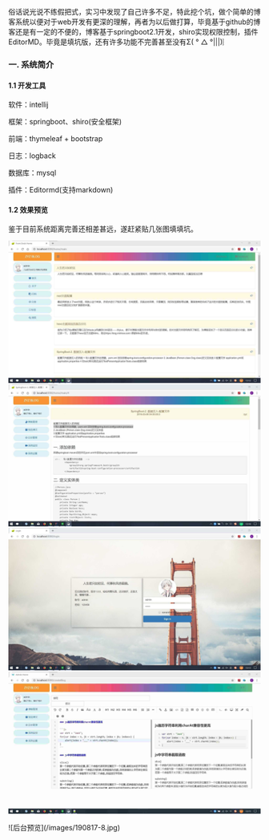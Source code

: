 
俗话说光说不练假把式，实习中发现了自己许多不足，特此挖个坑，做个简单的博客系统以便对于web开发有更深的理解，再者为以后做打算，毕竟基于github的博客还是有一定的不便的，博客基于springboot2.1开发，shiro实现权限控制，插件EditorMD。毕竟是填坑版，还有许多功能不完善甚至没有Σ( ° △ °|||)︴

<!-- more -->

### 一. 系统简介
#### 1.1 开发工具
软件：intellij

框架：springboot、shiro(安全框架)

前端：thymeleaf + bootstrap

日志：logback

数据库：mysql

插件：Editormd(支持markdown)

#### 1.2 效果预览
鉴于目前系统距离完善还相差甚远，遂赶紧贴几张图填填坑。

![前台预览](/images/190817-1.jpg)
![前台预览](/images/190817-2.jpg)
![后台预览](/images/190817-3.jpg)
![后台预览](/images/190817-5.jpg)
<div style="margin: 0 auto">![后台预览](/images/190817-8.jpg)</div>


